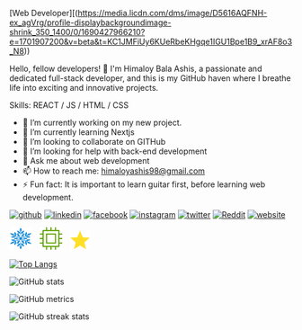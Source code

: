 
[Web Developer][(https://media.licdn.com/dms/image/D5616AQFNH-ex_agVrg/profile-displaybackgroundimage-shrink_350_1400/0/1690427966210?e=1701907200&v=beta&t=KC1JMFiUy6KUeRbeKHgqe1IGU1Bpe1B9_xrAF8o3_N8))

Hello, fellow developers! 👋 I'm Himaloy Bala Ashis, a passionate and dedicated full-stack developer, and this is my GitHub haven where I breathe life into exciting and innovative projects.

Skills: REACT / JS / HTML / CSS

- 🔭 I’m currently working on my new project. 
- 🌱 I’m currently learning Nextjs 
- 👯 I’m looking to collaborate on GITHub 
- 🤔 I’m looking for help with back-end development 
- 💬 Ask me about web development 
- 📫 How to reach me: himaloyashis98@gmail.com 
- ⚡ Fun fact: It is important to learn guitar first, before learning web development. 


[<img src='https://cdn.jsdelivr.net/npm/simple-icons@3.0.1/icons/github.svg' alt='github' height='40'>](https://github.com/HimaloyAshis)  [<img src='https://cdn.jsdelivr.net/npm/simple-icons@3.0.1/icons/linkedin.svg' alt='linkedin' height='40'>](https://www.linkedin.com/in/himaloy-bala-ashis-2b9a66245//)  [<img src='https://cdn.jsdelivr.net/npm/simple-icons@3.0.1/icons/facebook.svg' alt='facebook' height='40'>](https://www.facebook.com/himaloyashis)  [<img src='https://cdn.jsdelivr.net/npm/simple-icons@3.0.1/icons/instagram.svg' alt='instagram' height='40'>](https://www.instagram.com/himaloyashis/)  [<img src='https://cdn.jsdelivr.net/npm/simple-icons@3.0.1/icons/twitter.svg' alt='twitter' height='40'>](https://twitter.com/AshisBa007)  [<img src='https://cdn.jsdelivr.net/npm/simple-icons@3.0.1/icons/reddit.svg' alt='Reddit' height='40'>](https://www.reddit.com/user/Ashis-Bala)  [<img src='https://cdn.jsdelivr.net/npm/simple-icons@3.0.1/icons/icloud.svg' alt='website' height='40'>](https://portfolio-c63e1.web.app/)  

<a href='https://archiveprogram.github.com/'><img src='https://raw.githubusercontent.com/acervenky/animated-github-badges/master/assets/acbadge.gif' width='40' height='40'></a> <a href='https://docs.github.com/en/developers'><img src='https://raw.githubusercontent.com/acervenky/animated-github-badges/master/assets/devbadge.gif' width='40' height='40'></a> <a href='https://stars.github.com/'><img src='https://raw.githubusercontent.com/acervenky/animated-github-badges/master/assets/starbadge.gif' width='35' height='35'></a> 

[![Top Langs](https://github-readme-stats.vercel.app/api/top-langs/?username=HimaloyAshis)](https://github.com/anuraghazra/github-readme-stats)

![GitHub stats](https://github-readme-stats.vercel.app/api?username=HimaloyAshis&show_icons=true&count_private=true)  

![GitHub metrics](https://metrics.lecoq.io/HimaloyAshis)  

![GitHub streak stats](https://streak-stats.demolab.com/?user=HimaloyAshis)  

